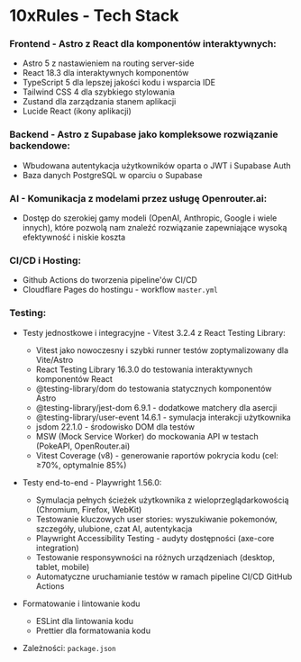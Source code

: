 # 10xRules - Tech Stack

### Frontend - Astro z React dla komponentów interaktywnych:

- Astro 5 z nastawieniem na routing server-side
- React 18.3 dla interaktywnych komponentów
- TypeScript 5 dla lepszej jakości kodu i wsparcia IDE
- Tailwind CSS 4 dla szybkiego stylowania
- Zustand dla zarządzania stanem aplikacji
- Lucide React (ikony aplikacji)

### Backend - Astro z Supabase jako kompleksowe rozwiązanie backendowe:

- Wbudowana autentykacja użytkowników oparta o JWT i Supabase Auth
- Baza danych PostgreSQL w oparciu o Supabase

### AI - Komunikacja z modelami przez usługę Openrouter.ai:

- Dostęp do szerokiej gamy modeli (OpenAI, Anthropic, Google i wiele innych), które pozwolą nam znaleźć rozwiązanie zapewniające wysoką efektywność i niskie koszta

### CI/CD i Hosting:

- Github Actions do tworzenia pipeline'ów CI/CD
- Cloudflare Pages do hostingu - workflow `master.yml`

### Testing:

- Testy jednostkowe i integracyjne - Vitest 3.2.4 z React Testing Library:

  - Vitest jako nowoczesny i szybki runner testów zoptymalizowany dla Vite/Astro
  - React Testing Library 16.3.0 do testowania interaktywnych komponentów React
  - @testing-library/dom do testowania statycznych komponentów Astro
  - @testing-library/jest-dom 6.9.1 - dodatkowe matchery dla asercji
  - @testing-library/user-event 14.6.1 - symulacja interakcji użytkownika
  - jsdom 22.1.0 - środowisko DOM dla testów
  - MSW (Mock Service Worker) do mockowania API w testach (PokeAPI, OpenRouter.ai)
  - Vitest Coverage (v8) - generowanie raportów pokrycia kodu (cel: ≥70%, optymalnie 85%)

- Testy end-to-end - Playwright 1.56.0:

  - Symulacja pełnych ścieżek użytkownika z wieloprzeglądarkowością (Chromium, Firefox, WebKit)
  - Testowanie kluczowych user stories: wyszukiwanie pokemonów, szczegóły, ulubione, czat AI, autentykacja
  - Playwright Accessibility Testing - audyty dostępności (axe-core integration)
  - Testowanie responsywności na różnych urządzeniach (desktop, tablet, mobile)
  - Automatyczne uruchamianie testów w ramach pipeline CI/CD GitHub Actions

- Formatowanie i lintowanie kodu

  - ESLint dla lintowania kodu
  - Prettier dla formatowania kodu

- Zależności: `package.json`
